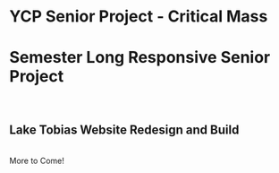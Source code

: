 # YCP Senior Project - Critical Mass
<h1>Semester Long Responsive Senior Project</h1></br>
<h2>Lake Tobias Website Redesign and Build</h2></br> 
More to Come!
